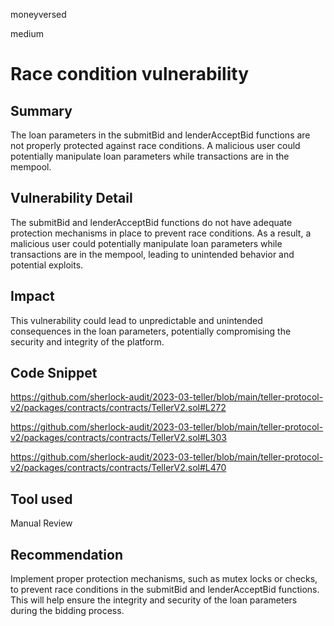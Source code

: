 moneyversed

medium

# Race condition vulnerability

## Summary

The loan parameters in the submitBid and lenderAcceptBid functions are not properly protected against race conditions. A malicious user could potentially manipulate loan parameters while transactions are in the mempool.

## Vulnerability Detail

The submitBid and lenderAcceptBid functions do not have adequate protection mechanisms in place to prevent race conditions. As a result, a malicious user could potentially manipulate loan parameters while transactions are in the mempool, leading to unintended behavior and potential exploits.

## Impact

This vulnerability could lead to unpredictable and unintended consequences in the loan parameters, potentially compromising the security and integrity of the platform.

## Code Snippet

https://github.com/sherlock-audit/2023-03-teller/blob/main/teller-protocol-v2/packages/contracts/contracts/TellerV2.sol#L272

https://github.com/sherlock-audit/2023-03-teller/blob/main/teller-protocol-v2/packages/contracts/contracts/TellerV2.sol#L303

https://github.com/sherlock-audit/2023-03-teller/blob/main/teller-protocol-v2/packages/contracts/contracts/TellerV2.sol#L470

## Tool used

Manual Review

## Recommendation

Implement proper protection mechanisms, such as mutex locks or checks, to prevent race conditions in the submitBid and lenderAcceptBid functions. This will help ensure the integrity and security of the loan parameters during the bidding process.
